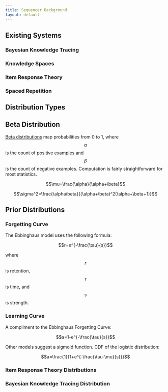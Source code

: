 ```yaml
---
title: Sequencer Background
layout: default
---
```


<script
src="//cdn.mathjax.org/mathjax/latest/MathJax.js?config=TeX-AMS-MML_HTMLorMML">
</script>

Existing Systems
----------------

### Bayesian Knowledge Tracing

### Knowledge Spaces

### Item Response Theory

### Spaced Repetition

Distribution Types
------------------

## Beta Distribution

[Beta distributions](http://en.wikipedia.org/wiki/Beta_distribution) map probabilities from 0 to 1, where $$\alpha$$ is the count of positive examples and $$\beta$$ is the count of negative examples. Computation is fairly straightforward for most statistics.

$$\mu=\frac{\alpha}{\alpha+\beta}$$

$$\sigma^2=\frac{\alpha\beta}{(\alpha+\beta)^2(\alpha+\beta+1)}$$

Prior Distributions
-------------------

### Forgetting Curve

The Ebbinghaus model uses the following formula:

$$r=e^{-\frac{\tau}{s}}$$

where $$r$$ is retention, $$\tau$$ is time, and $$s$$ is strength.

### Learning Curve

A compliment to the Ebbinghaus Forgetting Curve:

$$a=1-e^{-\frac{\tau}{s}}$$

Other models suggest a sigmoid function. CDF of the logistic distribution:

$$a=\frac{1}{1+e^{-\frac{\tau-\mu}{s}}}$$

### Item Response Theory Distributions

### Bayesian Knowledge Tracing Distribution

